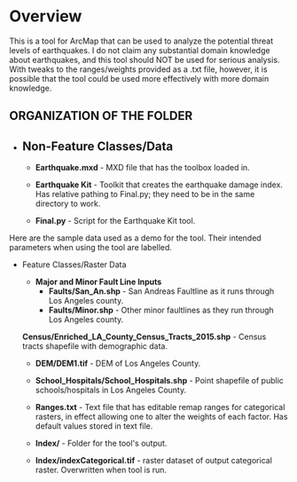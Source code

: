 # Overview

This is a tool for ArcMap that can be used to analyze the potential threat levels of earthquakes. I do not claim any substantial domain knowledge about earthquakes, and this tool should NOT be used for serious analysis. With tweaks to the ranges/weights provided as a .txt file, however, it is possible that the tool could be used more effectively with more domain knowledge.

## ORGANIZATION OF THE FOLDER

* ## Non-Feature Classes/Data

  * **Earthquake.mxd** - MXD file that has the toolbox loaded in.

  * **Earthquake Kit** - Toolkit that creates the earthquake damage index. Has relative pathing to Final.py; they need to be in the same directory to work.

  * **Final.py** - Script for the Earthquake Kit tool.

Here are the sample data used as a demo for the tool. Their intended parameters when using the tool
are labelled.

* Feature Classes/Raster Data 

  * **Major and Minor Fault Line Inputs**
    * **Faults/San_An.shp** - San Andreas Faultline as it runs through Los Angeles county.
    * **Faults/Minor.shp** - Other minor faultlines as they run through Los Angeles county.

  **Census/Enriched_LA_County_Census_Tracts_2015.shp** - Census tracts shapefile with demographic data.

  * **DEM/DEM1.tif** - DEM of Los Angeles County.

  * **School_Hospitals/School_Hospitals.shp** - Point shapefile of public schools/hospitals in Los Angeles County.

  * **Ranges.txt** - Text file that has editable remap ranges for categorical rasters, in effect allowing one to alter the weights of each factor.
Has default values stored in text file.

  * **Index/** - Folder for the tool's output.
  
  * **Index/indexCategorical.tif** - raster dataset of output categorical raster. Overwritten when tool is run.
